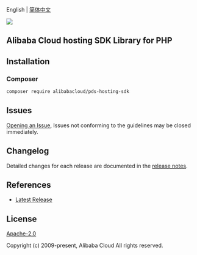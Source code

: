 English | [简体中文](README-CN.md)

![](https://aliyunsdk-pages.alicdn.com/icons/AlibabaCloud.svg)

## Alibaba Cloud hosting SDK Library for PHP

## Installation

### Composer

```bash
composer require alibabacloud/pds-hosting-sdk
```

## Issues

[Opening an Issue](https://github.com/aliyun/aliyun-ccp/issues/new), Issues not conforming to the guidelines may be closed immediately.

## Changelog

Detailed changes for each release are documented in the [release notes](./ChangeLog.txt).

## References

* [Latest Release](https://github.com/aliyun/aliyun-ccp)

## License

[Apache-2.0](http://www.apache.org/licenses/LICENSE-2.0)

Copyright (c) 2009-present, Alibaba Cloud All rights reserved.
